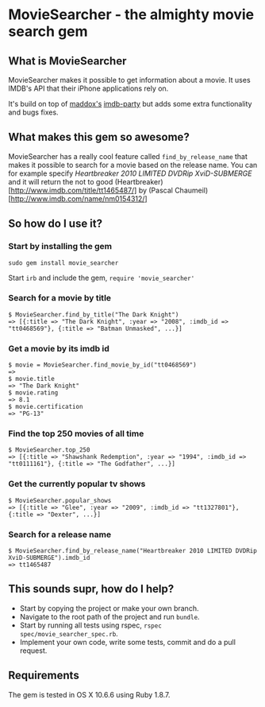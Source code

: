 # MovieSearcher - the almighty movie search gem

## What is MovieSearcher

MovieSearcher makes it possible to get information about a movie.
It uses IMDB's API that their iPhone applications rely on.

It's build on top of [maddox's](https://github.com/maddox) [imdb-party](https://github.com/maddox/imdb-party) but adds some extra functionality and bugs fixes.

## What makes this gem so awesome?
MovieSearcher has a really cool feature called `find_by_release_name` that makes it possible to search for a movie based on the release name.
You can for example specify *Heartbreaker 2010 LIMITED DVDRip XviD-SUBMERGE* and it will return the not to good (Heartbreaker)[http://www.imdb.com/title/tt1465487/] by (Pascal Chaumeil)[http://www.imdb.com/name/nm0154312/]

## So how do I use it?

### Start by installing the gem

    sudo gem install movie_searcher
Start `irb` and include the gem, `require 'movie_searcher'`

### Search for a movie by title

    $ MovieSearcher.find_by_title("The Dark Knight")
    => [{:title => "The Dark Knight", :year => "2008", :imdb_id => "tt0468569"}, {:title => "Batman Unmasked", ...}]

### Get a movie by its imdb id

    $ movie = MovieSearcher.find_movie_by_id("tt0468569")
    => 
    $ movie.title 
    => "The Dark Knight"
    $ movie.rating 
    => 8.1
    $ movie.certification 
    => "PG-13"

### Find the top 250 movies of all time

    $ MovieSearcher.top_250 
    => [{:title => "Shawshank Redemption", :year => "1994", :imdb_id => "tt0111161"}, {:title => "The Godfather", ...}]

### Get the currently popular tv shows

    $ MovieSearcher.popular_shows 
    => [{:title => "Glee", :year => "2009", :imdb_id => "tt1327801"}, {:title => "Dexter", ...}]
### Search for a release name
    $ MovieSearcher.find_by_release_name("Heartbreaker 2010 LIMITED DVDRip XviD-SUBMERGE").imdb_id 
    => tt1465487
    
## This sounds supr, how do I help?

- Start by copying the project or make your own branch.
- Navigate to the root path of the project and run `bundle`.
- Start by running all tests using rspec, `rspec spec/movie_searcher_spec.rb`.
- Implement your own code, write some tests, commit and do a pull request.

## Requirements

The gem is tested in OS X 10.6.6 using Ruby 1.8.7.